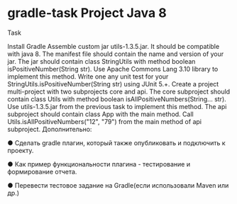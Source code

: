 # gradle-task Project Java 8 

Task

Install Gradle
Assemble custom jar utils-1.3.5.jar. It should be compatible with java 8. The manifest file should contain the name and version of your jar. The jar should contain class StringUtils with method boolean isPositiveNumber(String str). Use Apache Commons Lang 3.10 library to implement this method. Write one any unit test for your StringUtils.isPositiveNumber(String str) using JUnit 5.+.
Create a project multi-project with two subprojects core and api. The core subproject should contain class Utils with method boolean isAllPositiveNumbers(String... str). Use utils-1.3.5.jar from the previous task to implement this method. The api subproject should contain class App with the main method. Call Utils.isAllPositiveNumbers("12", "79") from the main method of api subproject.
Дополнительно:

● Сделать gradle плагин, который также опубликовать и подключить к проекту.

● Как пример функциональности плагина - тестирование и формирование отчета.

● Перевести тестовое задание на Gradle(если использовали Maven или др.)
